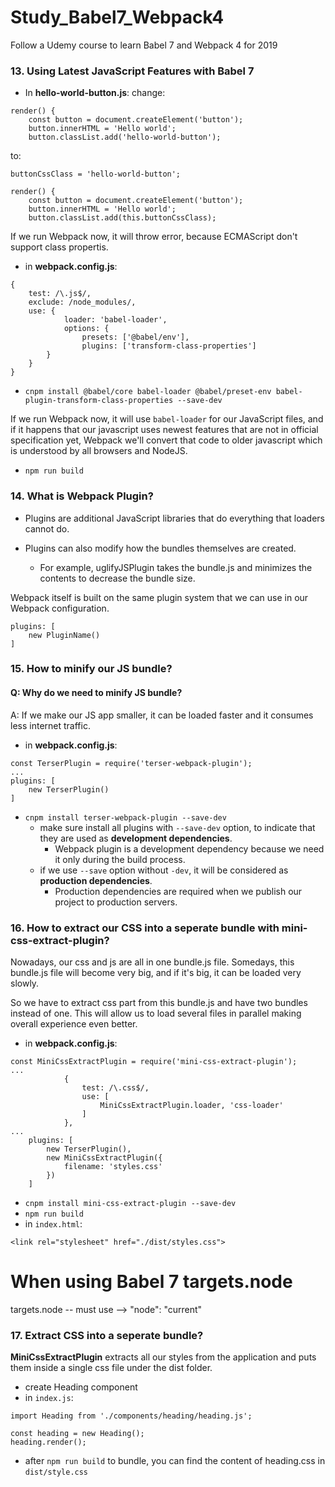# Study_Babel7_Webpack4
Follow a Udemy course to learn Babel 7 and Webpack 4 for 2019


### 13. Using Latest JavaScript Features with Babel 7
- In **hello-world-button.js**:
change:
```
render() {
    const button = document.createElement('button');
    button.innerHTML = 'Hello world';
    button.classList.add('hello-world-button');
```

to:
```
buttonCssClass = 'hello-world-button';

render() {
    const button = document.createElement('button');
    button.innerHTML = 'Hello world';
    button.classList.add(this.buttonCssClass);
```

If we run Webpack now, it will throw error, because ECMAScript don't support class propertis.

- in **webpack.config.js**:

```
{
    test: /\.js$/,
    exclude: /node_modules/,
    use: {
            loader: 'babel-loader',
            options: {
                presets: ['@babel/env'],
                plugins: ['transform-class-properties']
        }
    }
}
```
- ``cnpm install @babel/core babel-loader @babel/preset-env babel-plugin-transform-class-properties --save-dev``

If we run Webpack now, it will use `babel-loader` for our JavaScript files, and if it happens that our javascript uses newest features that are not in official specification yet, Webpack we'll convert that code to older javascript which is understood by all browsers and NodeJS.

- ``npm run build``

### 14. What is Webpack Plugin?

- Plugins are additional JavaScript libraries that do everything that loaders cannot do.

- Plugins can also modify how the bundles themselves are created. 
    - For example, uglifyJSPlugin takes the bundle.js and minimizes the contents to decrease the bundle size.

Webpack itself is built on the same plugin system that we can use in our Webpack configuration.
```
plugins: [
    new PluginName()
]
```

### 15. How to minify our JS bundle?
#### Q: Why do we need to minify JS bundle?

A: If we make our JS app smaller, it can be loaded faster and it consumes less internet traffic.

- in **webpack.config.js**:
```
const TerserPlugin = require('terser-webpack-plugin');
...
plugins: [
    new TerserPlugin()
]
```

- ``cnpm install terser-webpack-plugin --save-dev``
    - make sure install all plugins with ``--save-dev`` option, to indicate that they are used as **development dependencies**.
        - Webpack plugin is a development dependency because we need it only during the build process.
    - if we use ``--save`` option without ``-dev``, it will be considered as **production dependencies**.
        - Production dependencies are required when we publish our project to production servers.



### 16. How to extract our CSS into a seperate bundle with mini-css-extract-plugin?
Nowadays, our css and js are all in one bundle.js file. Somedays, this bundle.js file will become very big, and if it's big, it can be loaded very slowly.

So we have to extract css part from this bundle.js and have two bundles instead of one. This will allow us to load several files in parallel making overall experience even better.

- in **webpack.config.js**:
```
const MiniCssExtractPlugin = require('mini-css-extract-plugin');
...
            {
                test: /\.css$/,
                use: [
                    MiniCssExtractPlugin.loader, 'css-loader'
                ]
            },
...
    plugins: [
        new TerserPlugin(),
        new MiniCssExtractPlugin({
            filename: 'styles.css'
        })
    ]           
```

- ``cnpm install mini-css-extract-plugin --save-dev``
- ``npm run build``
- in ``index.html``:
```
<link rel="stylesheet" href="./dist/styles.css">
```

# When using Babel 7 targets.node
targets.node -- must use --> "node": "current"

### 17. Extract CSS into a seperate bundle?
**MiniCssExtractPlugin** extracts all our styles from the application and puts them inside a single css file under the dist folder.

- create Heading component
- in ``index.js``:
```
import Heading from './components/heading/heading.js';

const heading = new Heading();
heading.render();
```
- after ``npm run build`` to bundle, you can find the content of heading.css in ``dist/style.css``


